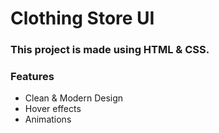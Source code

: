 # Clothing Store UI

### This project is made using HTML & CSS.

### Features

- Clean & Modern Design
- Hover effects
- Animations
